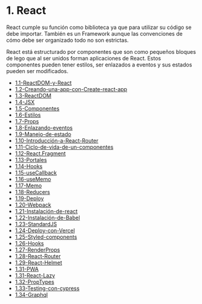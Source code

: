 # 1. React

React cumple su función como biblioteca ya que para utilizar su código se debe
importar. También es un Framework aunque las convenciones de cómo debe ser
organizado todo no son estrictas.

React está estructurado por componentes que son como pequeños bloques de lego
que al ser unidos forman aplicaciones de React. Estos componentes pueden tener
estilos, ser enlazados a eventos y sus estados pueden ser modificados.



[comment]:STARTING_GENERATED_TOC

* [1.1-ReactDOM-y-React](<./content/1.1-ReactDOM-y-React.md>)
* [1.2-Creando-una-app-con-Create-react-app](<./content/1.2-Creando-una-app-con-Create-react-app.md>)
* [1.3-ReactDOM](<./content/1.3-ReactDOM.md>)
* [1.4-JSX](<./content/1.4-JSX.md>)
* [1.5-Componentes](<./content/1.5-Componentes.md>)
* [1.6-Estilos](<./content/1.6-Estilos.md>)
* [1.7-Props](<./content/1.7-Props.md>)
* [1.8-Enlazando-eventos](<./content/1.8-Enlazando-eventos.md>)
* [1.9-Manejo-de-estado](<./content/1.9-Manejo-de-estado.md>)
* [1.10-Introducción-a-React-Router](<./content/1.10-Introducción-a-React-Router.md>)
* [1.11-Ciclo-de-vida-de-un-componentes](<./content/1.11-Ciclo-de-vida-de-un-componentes.md>)
* [1.12-React.Fragment](<./content/1.12-React.Fragment.md>)
* [1.13-Portales](<./content/1.13-Portales.md>)
* [1.14-Hooks](<./content/1.14-Hooks.md>)
* [1.15-useCallback](<./content/1.15-useCallback.md>)
* [1.16-useMemo](<./content/1.16-useMemo.md>)
* [1.17-Memo](<./content/1.17-Memo.md>)
* [1.18-Reducers](<./content/1.18-Reducers.md>)
* [1.19-Deploy](<./content/1.19-Deploy.md>)
* [1.20-Webpack](<./content/1.20-Webpack.md>)
* [1.21-Instalación-de-react](<./content/1.21-Instalación-de-react.md>)
* [1.22-Instalación-de-Babel](<./content/1.22-Instalación-de-Babel.md>)
* [1.23-StandardJS](<./content/1.23-StandardJS.md>)
* [1.24-Deploy-con-Vercel](<./content/1.24-Deploy-con-Vercel.md>)
* [1.25-Styled-components](<./content/1.25-Styled-components.md>)
* [1.26-Hooks](<./content/1.26-Hooks.md>)
* [1.27-RenderProps](<./content/1.27-RenderProps.md>)
* [1.28-React-Router](<./content/1.28-React-Router.md>)
* [1.29-React-Helmet](<./content/1.29-React-Helmet.md>)
* [1.31-PWA](<./content/1.31-PWA.md>)
* [1.31-React-Lazy](<./content/1.31-React-Lazy.md>)
* [1.32-PropTypes](<./content/1.32-PropTypes.md>)
* [1.33-Testing-con-cypress](<./content/1.33-Testing-con-cypress.md>)
* [1.34-Graphql](<./content/1.34-Graphql.md>)

[comment]:ENDING_GENERATED_TOC